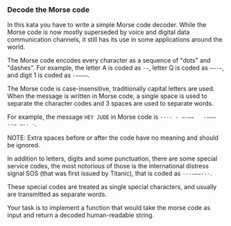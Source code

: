 ### Decode the Morse code


In this kata you have to write a simple Morse code decoder. While the Morse code is now mostly superseded by voice and digital data communication channels, it still has its use in some applications around the world.


The Morse code encodes every character as a sequence of "dots" and "dashes". For example, the letter A is coded as `·−`, letter Q is coded as `−−·−`, and digit 1 is coded as `·−−−−`. 

The Morse code is case-insensitive, traditionally capital letters are used. When the message is written in Morse code, a single space is used to separate the character codes and 3 spaces are used to separate words. 

For example, the message `HEY JUDE` in Morse code is `···· · −·−−   ·−−− ··− −·· ·`.

NOTE: Extra spaces before or after the code have no meaning and should be ignored.

In addition to letters, digits and some punctuation, there are some special service codes, the most notorious of those is the international distress signal SOS (that was first issued by Titanic), that is coded as `···−−−···`. 

These special codes are treated as single special characters, and usually are transmitted as separate words.

Your task is to implement a function that would take the morse code as input and return a decoded human-readable string.